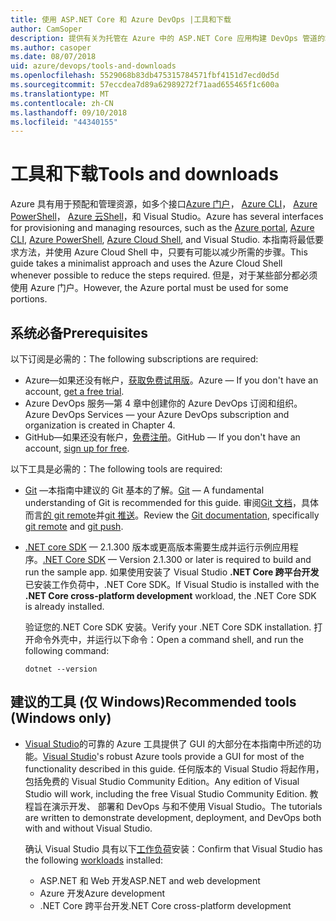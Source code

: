 ```yaml
---
title: 使用 ASP.NET Core 和 Azure DevOps |工具和下载
author: CamSoper
description: 提供有关为托管在 Azure 中的 ASP.NET Core 应用构建 DevOps 管道的端到端指导的指南。
ms.author: casoper
ms.date: 08/07/2018
uid: azure/devops/tools-and-downloads
ms.openlocfilehash: 5529068b83db475315784571fbf4151d7ecd0d5d
ms.sourcegitcommit: 57eccdea7d89a62989272f71aad655465f1c600a
ms.translationtype: MT
ms.contentlocale: zh-CN
ms.lasthandoff: 09/10/2018
ms.locfileid: "44340155"
---
```

# <a name="tools-and-downloads"></a><span data-ttu-id="ef9e0-103">工具和下载</span><span class="sxs-lookup"><span data-stu-id="ef9e0-103">Tools and downloads</span></span>

<span data-ttu-id="ef9e0-104">Azure 具有用于预配和管理资源，如多个接口[Azure 门户](https://portal.azure.com)， [Azure CLI](https://docs.microsoft.com/cli/azure/)， [Azure PowerShell](https://docs.microsoft.com/powershell/azure/overview)， [Azure 云Shell](https://shell.azure.com/bash)，和 Visual Studio。</span><span class="sxs-lookup"><span data-stu-id="ef9e0-104">Azure has several interfaces for provisioning and managing resources, such as the [Azure portal](https://portal.azure.com), [Azure CLI](https://docs.microsoft.com/cli/azure/), [Azure PowerShell](https://docs.microsoft.com/powershell/azure/overview), [Azure Cloud Shell](https://shell.azure.com/bash), and Visual Studio.</span></span> <span data-ttu-id="ef9e0-105">本指南将最低要求方法，并使用 Azure Cloud Shell 中，只要有可能以减少所需的步骤。</span><span class="sxs-lookup"><span data-stu-id="ef9e0-105">This guide takes a minimalist approach and uses the Azure Cloud Shell whenever possible to reduce the steps required.</span></span> <span data-ttu-id="ef9e0-106">但是，对于某些部分都必须使用 Azure 门户。</span><span class="sxs-lookup"><span data-stu-id="ef9e0-106">However, the Azure portal must be used for some portions.</span></span>

## <a name="prerequisites"></a><span data-ttu-id="ef9e0-107">系统必备</span><span class="sxs-lookup"><span data-stu-id="ef9e0-107">Prerequisites</span></span>

<span data-ttu-id="ef9e0-108">以下订阅是必需的：</span><span class="sxs-lookup"><span data-stu-id="ef9e0-108">The following subscriptions are required:</span></span>

* <span data-ttu-id="ef9e0-109">Azure&mdash;如果还没有帐户，[获取免费试用版](https://azure.microsoft.com/free/)。</span><span class="sxs-lookup"><span data-stu-id="ef9e0-109">Azure &mdash; If you don't have an account, [get a free trial](https://azure.microsoft.com/free/).</span></span>
* <span data-ttu-id="ef9e0-110">Azure DevOps 服务&mdash;第 4 章中创建你的 Azure DevOps 订阅和组织。</span><span class="sxs-lookup"><span data-stu-id="ef9e0-110">Azure DevOps Services &mdash; your Azure DevOps subscription and organization is created in Chapter 4.</span></span>
* <span data-ttu-id="ef9e0-111">GitHub&mdash;如果还没有帐户，[免费注册](https://github.com/join)。</span><span class="sxs-lookup"><span data-stu-id="ef9e0-111">GitHub &mdash; If you don't have an account, [sign up for free](https://github.com/join).</span></span>

<span data-ttu-id="ef9e0-112">以下工具是必需的：</span><span class="sxs-lookup"><span data-stu-id="ef9e0-112">The following tools are required:</span></span>

* <span data-ttu-id="ef9e0-113">[Git](https://git-scm.com/downloads) &mdash;本指南中建议的 Git 基本的了解。</span><span class="sxs-lookup"><span data-stu-id="ef9e0-113">[Git](https://git-scm.com/downloads) &mdash; A fundamental understanding of Git is recommended for this guide.</span></span> <span data-ttu-id="ef9e0-114">审阅[Git 文档](https://git-scm.com/doc)，具体而言[的 git remote](https://git-scm.com/docs/git-remote)并[git 推送](https://git-scm.com/docs/git-push)。</span><span class="sxs-lookup"><span data-stu-id="ef9e0-114">Review the [Git documentation](https://git-scm.com/doc), specifically [git remote](https://git-scm.com/docs/git-remote) and [git push](https://git-scm.com/docs/git-push).</span></span>
* <span data-ttu-id="ef9e0-115">[.NET core SDK](https://www.microsoft.com/net/download/) &mdash; 2.1.300 版本或更高版本需要生成并运行示例应用程序。</span><span class="sxs-lookup"><span data-stu-id="ef9e0-115">[.NET Core SDK](https://www.microsoft.com/net/download/) &mdash; Version 2.1.300 or later is required to build and run the sample app.</span></span> <span data-ttu-id="ef9e0-116">如果使用安装了 Visual Studio **.NET Core 跨平台开发**已安装工作负荷中，.NET Core SDK。</span><span class="sxs-lookup"><span data-stu-id="ef9e0-116">If Visual Studio is installed with the **.NET Core cross-platform development** workload, the .NET Core SDK is already installed.</span></span>

    <span data-ttu-id="ef9e0-117">验证您的.NET Core SDK 安装。</span><span class="sxs-lookup"><span data-stu-id="ef9e0-117">Verify your .NET Core SDK installation.</span></span> <span data-ttu-id="ef9e0-118">打开命令外壳中，并运行以下命令：</span><span class="sxs-lookup"><span data-stu-id="ef9e0-118">Open a command shell, and run the following command:</span></span>

    ```console
    dotnet --version
    ```

## <a name="recommended-tools-windows-only"></a><span data-ttu-id="ef9e0-119">建议的工具 (仅 Windows)</span><span class="sxs-lookup"><span data-stu-id="ef9e0-119">Recommended tools (Windows only)</span></span>

* <span data-ttu-id="ef9e0-120">[Visual Studio](https://www.visualstudio.com/)的可靠的 Azure 工具提供了 GUI 的大部分在本指南中所述的功能。</span><span class="sxs-lookup"><span data-stu-id="ef9e0-120">[Visual Studio](https://www.visualstudio.com/)'s robust Azure tools provide a GUI for most of the functionality described in this guide.</span></span> <span data-ttu-id="ef9e0-121">任何版本的 Visual Studio 将起作用，包括免费的 Visual Studio Community Edition。</span><span class="sxs-lookup"><span data-stu-id="ef9e0-121">Any edition of Visual Studio will work, including the free Visual Studio Community Edition.</span></span> <span data-ttu-id="ef9e0-122">教程旨在演示开发、 部署和 DevOps 与和不使用 Visual Studio。</span><span class="sxs-lookup"><span data-stu-id="ef9e0-122">The tutorials are written to demonstrate development, deployment, and DevOps both with and without Visual Studio.</span></span>

  <span data-ttu-id="ef9e0-123">确认 Visual Studio 具有以下[工作负荷](https://docs.microsoft.com/visualstudio/install/modify-visual-studio)安装：</span><span class="sxs-lookup"><span data-stu-id="ef9e0-123">Confirm that Visual Studio has the following [workloads](https://docs.microsoft.com/visualstudio/install/modify-visual-studio) installed:</span></span>

  * <span data-ttu-id="ef9e0-124">ASP.NET 和 Web 开发</span><span class="sxs-lookup"><span data-stu-id="ef9e0-124">ASP.NET and web development</span></span>
  * <span data-ttu-id="ef9e0-125">Azure 开发</span><span class="sxs-lookup"><span data-stu-id="ef9e0-125">Azure development</span></span>
  * <span data-ttu-id="ef9e0-126">.NET Core 跨平台开发</span><span class="sxs-lookup"><span data-stu-id="ef9e0-126">.NET Core cross-platform development</span></span>

